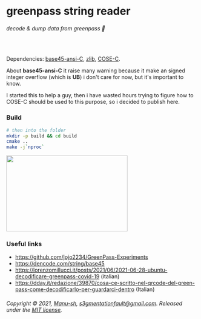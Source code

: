 # greenpass string reader
###### decode & dump data from greenpass 📄
<br>

Dependencies: [base45-ansi-C](https://github.com/ehn-dcc-development/base45-ansi-C.git), [zlib](https://www.zlib.net/), [COSE-C](https://github.com/cose-wg/COSE-C.git).

About **base45-ansi-C** it raise many warning because it make an signed integer overflow (which is **UB**)
i don't care for now, but it's important to know.

I started this to help a guy, then i have wasted hours trying to figure how to COSE-C should be used to this purpose, 
so i decided to publish here.

### Build

```bash
# then into the folder
mkdir -p build && cd build
cmake ..
make -j`nproc`
```

<a href="https://asciinema.org/a/lKzD6qlDnnNsyWtHZtFE7vZyG?autoplay=1&t=00:02">
  <img src="https://asciinema.org/a/lKzD6qlDnnNsyWtHZtFE7vZyG.png" width="320px" height="200px" alt="" />
</a>

### Useful links

* https://github.com/jojo2234/GreenPass-Experiments
* https://dencode.com/string/base45
* https://lorenzomillucci.it/posts/2021/06/2021-06-28-ubuntu-decodificare-greenpass-covid-19 (italian)
* https://dday.it/redazione/39870/cosa-ce-scritto-nel-qrcode-del-green-pass-come-decodificarlo-per-guardarci-dentro (Italian)


###### Copyright © 2021, [Manu-sh](https://github.com/Manu-sh), s3gmentationfault@gmail.com. Released under the [MIT license](LICENSE).

